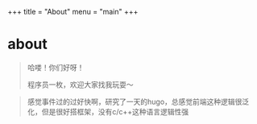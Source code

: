 +++
title = "About"
menu = "main"
+++

# about

>哈喽！你们好呀！
>
>程序员一枚，欢迎大家找我玩耍～

>感觉事件过的过好快啊，研究了一天的hugo，总感觉前端这种逻辑很泛化，但是很好搭框架，没有c/c++这种语言逻辑性强
